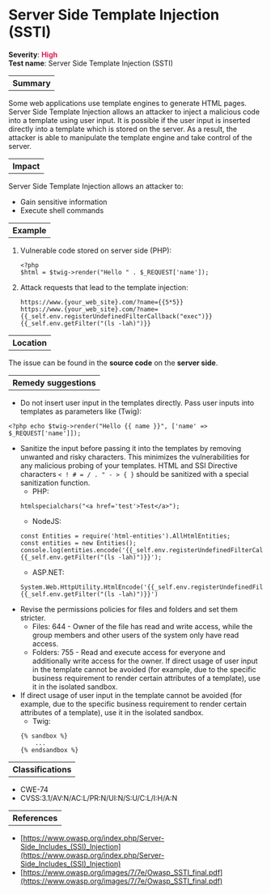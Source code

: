 # Server Side Template Injection (SSTI)

<b>Severity</b>: <b><font color="#DB1E54">High</font></b><br>
<b>Test name</b>: Server Side Template Injection (SSTI)

<table id="simple-table">
    <tr>
        <th><strong>Summary</strong></th>
    </tr>
</table>

Some web applications use template engines to generate HTML pages. Server Side Template Injection allows an attacker to inject a malicious code into a template using user input. It is possible if the user input is inserted directly into a template which is stored on the server. As a result, the attacker is able to manipulate the template engine and take control of the server. 

<table id="simple-table">
    <tr>
        <th><strong>Impact</strong></th>
    </tr>
</table>

Server Side Template Injection allows an attacker to:
* Gain sensitive information
* Execute shell commands


<table id="simple-table">
    <tr>
        <th><strong>Example</strong></th>
    </tr>
</table>

1. Vulnerable code stored on server side  (PHP):
    ```
    <?php
    $html = $twig->render("Hello " . $_REQUEST['name']);
    ```
2. Attack requests that lead to the template injection:
    ```
    https://www.{your_web_site}.com/?name={{5*5}}
    https://www.{your_web_site}.com/?name={{_self.env.registerUndefinedFilterCallback("exec")}}{{_self.env.getFilter("(ls -lah)")}}
    ```

<table id="simple-table">
    <tr>
        <th><strong>Location</strong></th>
    </tr>
</table>

The issue can be found in the **source code** on the **server side**.

<table id="simple-table">
    <tr>
        <th><strong>Remedy suggestions</strong></th>
    </tr>
</table>

* Do not insert user input in the templates directly. Pass user inputs into templates as parameters like (Twig):
```
<?php echo $twig->render("Hello {{ name }}", ['name' => $_REQUEST['name']]);
```
* Sanitize the input before passing it into the templates by removing unwanted and risky characters. This minimizes the vulnerabilities for any malicious probing of your templates. HTML and SSI Directive characters <code>< ! # = / . " - > { }</code> should be sanitized with a special sanitization function.
    * PHP:
    ```
    htmlspecialchars("<a href='test'>Test</a>");
    ```
    * NodeJS:
    ```
    const Entities = require('html-entities').AllHtmlEntities;
    const entities = new Entities();
    console.log(entities.encode('{{_self.env.registerUndefinedFilterCallback("exec")}}{{_self.env.getFilter("(ls -lah)")}}');
    ```
    * ASP.NET:
    ```
    System.Web.HttpUtility.HtmlEncode('{{_self.env.registerUndefinedFilterCallback("exec")}}{{_self.env.getFilter("(ls -lah)")}}')
    ```
* Revise the permissions policies for files and folders and set them stricter.
    * Files: 644 - Owner of the file has read and write access, while the group members and other users of the system only have read access.
    * Folders: 755 - Read and execute access for everyone and additionally write access for the owner.
    If direct usage of user input in the template cannot be avoided (for example, due to the specific business requirement to render certain attributes of a template), use it in the isolated sandbox.
* If direct usage of user input in the template cannot be avoided (for example, due to the specific business requirement to render certain attributes of a template), use it in the isolated sandbox.
    * Twig:
    ```   
    {% sandbox %}
        ...
    {% endsandbox %}
    ```


<table id="simple-table">
    <tr>
        <th><strong>Classifications</strong></th>
    </tr>
</table>

* CWE-74
* CVSS:3.1/AV:N/AC:L/PR:N/UI:N/S:U/C:L/I:H/A:N  


<table id="simple-table">
    <tr>
        <th><strong>References</strong></th>
    </tr>
</table>

* [https://www.owasp.org/index.php/Server-Side_Includes_(SSI)_Injection](https://www.owasp.org/index.php/Server-Side_Includes_(SSI)_Injection)
* [https://www.owasp.org/images/7/7e/Owasp_SSTI_final.pdf](https://www.owasp.org/images/7/7e/Owasp_SSTI_final.pdf)

